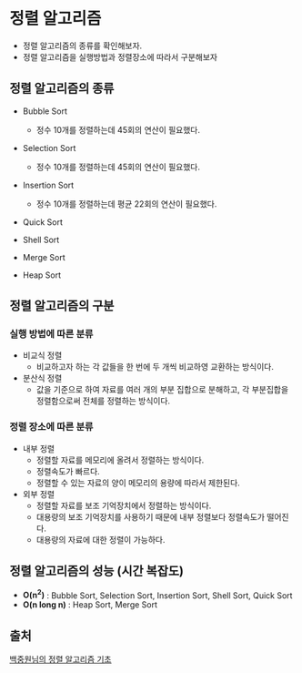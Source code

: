 # 정렬 알고리즘

- 정렬 알고리즘의 종류를 확인해보자.
- 정렬 알고리즘을 실행방법과 정렬장소에 따라서 구분해보자

## 정렬 알고리즘의 종류

- Bubble Sort
  - 정수 10개를 정렬하는데 45회의 연산이 필요했다.
- Selection Sort
  - 정수 10개를 정렬하는데 45회의 연산이 필요했다.
- Insertion Sort
  - 정수 10개를 정렬하는데 평균 22회의 연산이 필요했다.
- Quick Sort

- Shell Sort
- Merge Sort
- Heap Sort

## 정렬 알고리즘의 구분

### 실행 방법에 따른 분류

- 비교식 정렬
  - 비교하고자 하는 각 값들을 한 번에 두 개씩 비교하영 교환하는 방식이다.
- 분산식 정렬
  - 값을 기준으로 하여 자료를 여러 개의 부분 집합으로 분해하고, 각 부분집합을 정렬함으로써 전체를 정렬하는 방식이다.

### 정렬 장소에 따른 분류

- 내부 정렬
  - 정렬할 자료를 메모리에 올려서 정렬하는 방식이다.
  - 정렬속도가 빠르다.
  - 정렬할 수 있는 자료의 양이 메모리의 용량에 따라서 제한된다.
- 외부 정렬
  - 정렬할 자료를 보조 기억장치에서 정렬하는 방식이다.
  - 대용량의 보조 기억장치를 사용하기 때문에 내부 정렬보다 정렬속도가 떨어진다.
  - 대용량의 자료에 대한 정렬이 가능하다.

## 정렬 알고리즘의 성능 (시간 복잡도)

- **O(n<sup>2</sup>)** : Bubble Sort, Selection Sort, Insertion Sort, Shell Sort, Quick Sort
- **O(n long n)** : Heap Sort, Merge Sort

## 출처

[백중원님의 정렬 알고리즘 기초](https://medium.com/@joongwon/%EC%A0%95%EB%A0%AC-%EC%95%8C%EA%B3%A0%EB%A6%AC%EC%A6%98-%EA%B8%B0%EC%B4%88-805391cb088e)
